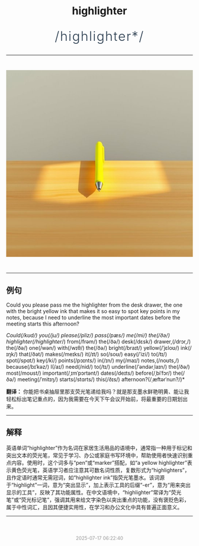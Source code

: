 <div align="center">

# highlighter

<div style="margin: 30px 0;">
<h1 style="font-size: 2.5em; font-weight: 300; letter-spacing: 2px; margin: 0; color: #2c3e50;">
/highlighter*/
</h1>
</div>

</div>

---

<div align="center" style="margin: 40px 0;">

![highlighter](images/highlighter.png)

</div>

---

## 例句

Could you please pass me the highlighter from the desk drawer, the one with the bright yellow ink that makes it so easy to spot key points in my notes, because I need to underline the most important dates before the meeting starts this afternoon?

*Could(/kʊd/) you(/ju/) please(/pliz/) pass(/pæs/) me(/mi/) the(/ðə/) highlighter(/highlighter*/) from(/frəm/) the(/ðə/) desk(/dɛsk/) drawer,(/drɔr,/) the(/ðə/) one(/wən/) with(/wɪθ/) the(/ðə/) bright(/braɪt/) yellow(/ˈjɛloʊ/) ink(/ɪŋk/) that(/ðət/) makes(/meɪks/) it(/ɪt/) so(/soʊ/) easy(/ˈizi/) to(/tɪ/) spot(/spɑt/) key(/ki/) points(/pɔɪnts/) in(/ɪn/) my(/maɪ/) notes,(/noʊts,/) because(/bɪˈkəz/) I(/aɪ/) need(/nid/) to(/tɪ/) underline(/ˈəndərˌlaɪn/) the(/ðə/) most(/moʊst/) important(/ˌɪmˈpɔrtənt/) dates(/deɪts/) before(/ˌbiˈfɔr/) the(/ðə/) meeting(/ˈmitɪŋ/) starts(/stɑrts/) this(/ðɪs/) afternoon?(/ˌæftərˈnun?/)*

**翻译：** 你能把书桌抽屉里那支荧光笔递给我吗？就是那支墨水鲜艳明黄、能让我轻松标出笔记重点的，因为我需要在今天下午会议开始前，将最重要的日期划出来。

---

## 解释

英语单词“highlighter”作为名词在家居生活用品的语境中，通常指一种用于标记和突出文本的荧光笔，常见于学习、办公或家庭书写环境中，帮助使用者快速识别重点内容。使用时，这个词多与“pen”或“marker”搭配，如“a yellow highlighter”表示黄色荧光笔，英语学习者应注意其可数名词性质，复数形式为“highlighters”，且作定语时通常无需冠词，如“highlighter ink”指荧光笔墨水。该词源于“highlight”一词，意为“突出显示”，加上表示工具的后缀“-er”，意为“用来突出显示的工具”，反映了其功能属性。在中文语境中，“highlighter”常译为“荧光笔”或“荧光标记笔”，强调其用来给文字染色以突出重点的功能，没有褒贬色彩，属于中性词汇，且因其便捷实用性，在学习和办公文化中具有普遍正面意义。


---

<div align="center" style="margin-top: 50px;">
<small style="color: #999; font-size: 0.9em;">2025-07-17 06:22:40</small>
</div>

